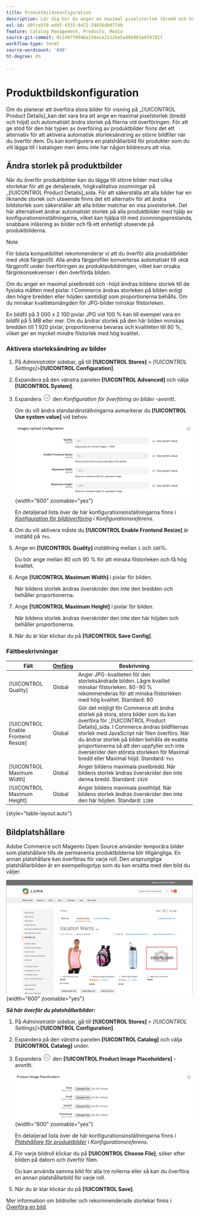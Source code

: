 ```yaml
---
title: Produktbildskonfiguration
description: Lär dig hur du anger en maximal pixelstorlek (bredd och höjd) och automatiskt ändrar storlek på produktbildfiler vid överföring.
exl-id: d8fce5f8-eddf-4335-9a72-24036db077db
feature: Catalog Management, Products, Media
source-git-commit: 01148770946a236ece2122be5a88b963a0f07d1f
workflow-type: tm+mt
source-wordcount: '699'
ht-degree: 0%

---
```


# Produktbildskonfiguration

Om du planerar att överföra stora bilder för visning på _[!UICONTROL Product Details]_kan det vara bra att ange en maximal pixelstorlek (bredd och höjd) och automatiskt ändra storlek på filerna vid överföringen. För att ge stöd för den här typen av överföring av produktbilder finns det ett alternativ för att aktivera automatisk storleksändring av större bildfiler när du överför dem. Du kan konfigurera en platshållarbild för produkter som du vill lägga till i katalogen men ännu inte har någon bildresurs att visa.

## Ändra storlek på produktbilder

När du överför produktbilder kan du lägga till större bilder med olika storlekar för att ge detaljerade, högkvalitativa zoomningar på _[!UICONTROL Product Details]_sida. För att säkerställa att alla bilder har en liknande storlek och utseende finns det ett alternativ för att ändra bildstorlek som säkerställer att alla bilder matchar en viss pixelstorlek. Det här alternativet ändrar automatiskt storlek på alla produktbilder med hjälp av konfigurationsinställningarna, vilket kan hjälpa till med zoomningsprestanda, snabbare inläsning av bilder och få ett enhetligt utseende på produktbilderna.

>[!NOTE]
>
>För bästa kompatibilitet rekommenderar vi att du överför alla produktbilder med `sRGB` färgprofil. Alla andra färgprofiler konverteras automatiskt till `sRGB` färgprofil under överföringen av produktavbildningen, vilket kan orsaka färginkonsekvenser i den överförda bilden.

Om du anger en maximal pixelbredd och -höjd ändras bildens storlek till de fysiska måtten med pixlar. I Commerce ändras storleken på bilden enligt den högre bredden eller höjden samtidigt som proportionerna behålls. Om du minskar kvalitetsmängden för JPG-bilder minskar filstorleken.

En bildfil på 3 000 x 2 100 pixlar JPG vid 100 % kan till exempel vara en bildfil på 5 MB eller mer. Om du ändrar storlek på den här bilden minskas bredden till 1 920 pixlar, proportionerna bevaras och kvaliteten till 80 %, vilket ger en mycket mindre filstorlek med hög kvalitet.

### Aktivera storleksändring av bilder

1. På _Administratör_ sidebar, gå till **[!UICONTROL Stores]** > _[!UICONTROL Settings]_>**[!UICONTROL Configuration]**.

1. Expandera på den vänstra panelen **[!UICONTROL Advanced]** och välja **[!UICONTROL System]**.

1. Expandera ![Expansionsväljare](../assets/icon-display-expand.png) den _Konfiguration för överföring av bilder_ -avsnitt.

   Om du vill ändra standardinställningarna avmarkerar du **[!UICONTROL Use system value]** vid behov.

   ![Konfiguration för bildöverföring](../configuration-reference/advanced/assets/system-image-upload-configuration.png){width="600" zoomable="yes"}

   En detaljerad lista över de här konfigurationsinställningarna finns i [_Konfiguration för bildöverföring_](../configuration-reference/advanced/system.md#image-upload-configuration) i _Konfigurationsreferens_.

1. Om du vill aktivera måste du **[!UICONTROL Enable Frontend Resize]** är inställd på `Yes`.

1. Ange en **[!UICONTROL Quality]** inställning mellan `1` och `100`%.

   Du bör ange mellan 80 och 90 % för att minska filstorleken och få hög kvalitet.

1. Ange **[!UICONTROL Maximum Width]** i pixlar för bilden.

   När bildens storlek ändras överskrider den inte den bredden och behåller proportionerna.

1. Ange **[!UICONTROL Maximum Height]** i pixlar för bilden.

   När bildens storlek ändras överskrider den inte den här höjden och behåller proportionerna.

1. När du är klar klickar du på **[!UICONTROL Save Config]**.

### Fältbeskrivningar

| Fält | [Omfång](../getting-started/websites-stores-views.md#scope-settings) | Beskrivning |
|--- |--- |--- |
| [!UICONTROL Quality] | Global | Anger JPG-kvaliteten för den storleksändrade bilden. Lägre kvalitet minskar filstorleken. 80-90 % rekommenderas för att minska filstorleken med hög kvalitet. Standard: 80 |
| [!UICONTROL Enable Frontend Resize] | Global | Gör det möjligt för Commerce att ändra storlek på stora, stora bilder som du kan överföra för _[!UICONTROL Product Details]_sida. I Commerce ändras bildfilernas storlek med JavaScript när filen överförs. När du ändrar storlek på bilden behålls de exakta proportionerna så att den uppfyller och inte överskrider den största storleken för Maximal bredd eller Maximal höjd. Standard: `Yes` |
| [!UICONTROL Maximum Width] | Global | Anger bildens maximala pixelbredd. När bildens storlek ändras överskrider den inte denna bredd. Standard: `1920` |
| [!UICONTROL Maximum Height] | Global | Anger bildens maximala pixelhöjd. När bildens storlek ändras överskrider den inte den här höjden. Standard: `1200` |

{style="table-layout:auto"}

## Bildplatshållare

Adobe Commerce och Magento Open Source använder temporära bilder som platshållare tills de permanenta produktbilderna blir tillgängliga. En annan platshållare kan överföras för varje roll. Den ursprungliga platshållarbilden är en exempellogotyp som du kan ersätta med den bild du väljer.

![Bildplatshållare](./assets/storefront-image-placeholder.png){width="600" zoomable="yes"}

**_Så här överför du platshållarbilder:_**

1. På _Administratör_ sidebar, gå till **[!UICONTROL Stores]** > _[!UICONTROL Settings]_>**[!UICONTROL Configuration]**.

1. Expandera på den vänstra panelen **[!UICONTROL Catalog]** och välja **[!UICONTROL Catalog]** under.

1. Expandera ![expansionsikon](../assets/icon-display-expand.png) den **[!UICONTROL Product Image Placeholders]** -avsnitt.

   ![Platshållare för produktbilder](../configuration-reference/catalog/assets/catalog-product-image-placeholders.png){width="600" zoomable="yes"}

   En detaljerad lista över de här konfigurationsinställningarna finns i [_Platshållare för produktbilder_](../configuration-reference/catalog/catalog.md#product-image-placeholders) i _Konfigurationsreferens_.

1. För varje bildroll klickar du på **[!UICONTROL Choose File]**, söker efter bilden på datorn och överför filen.

   Du kan använda samma bild för alla tre rollerna eller så kan du överföra en annan platshållarbild för varje roll.

1. När du är klar klickar du på **[!UICONTROL Save]**.

Mer information om bildroller och rekommenderade storlekar finns i [Överföra en bild](product-image.md#upload-an-image).

